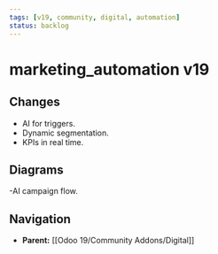 ```yaml
---
tags: [v19, community, digital, automation]
status: backlog
---
```

# marketing_automation v19

## Changes
- AI for triggers.
- Dynamic segmentation.
- KPIs in real time.

## Diagrams
-AI campaign flow.






## Navigation
- **Parent:** [[Odoo 19/Community Addons/Digital]]
